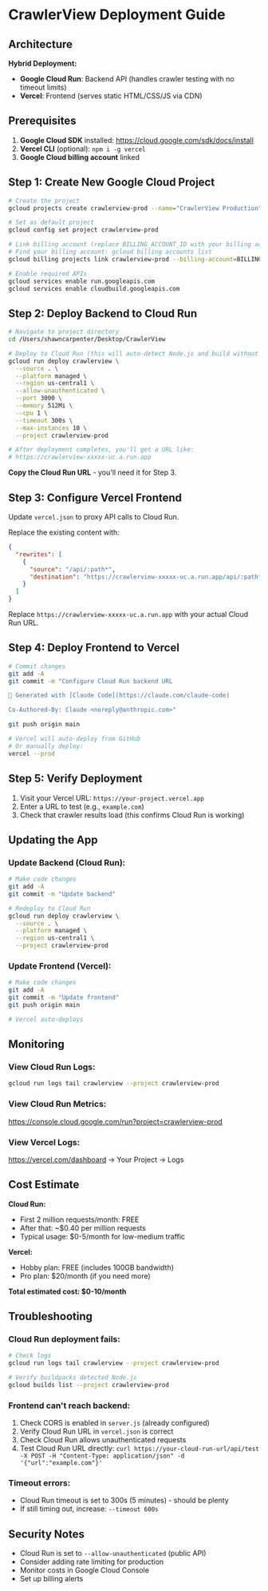# CrawlerView Deployment Guide

## Architecture

**Hybrid Deployment:**
- **Google Cloud Run**: Backend API (handles crawler testing with no timeout limits)
- **Vercel**: Frontend (serves static HTML/CSS/JS via CDN)

## Prerequisites

1. **Google Cloud SDK** installed: https://cloud.google.com/sdk/docs/install
2. **Vercel CLI** (optional): `npm i -g vercel`
3. **Google Cloud billing account** linked

## Step 1: Create New Google Cloud Project

```bash
# Create the project
gcloud projects create crawlerview-prod --name="CrawlerView Production"

# Set as default project
gcloud config set project crawlerview-prod

# Link billing account (replace BILLING_ACCOUNT_ID with your billing account)
# Find your billing account: gcloud billing accounts list
gcloud billing projects link crawlerview-prod --billing-account=BILLING_ACCOUNT_ID

# Enable required APIs
gcloud services enable run.googleapis.com
gcloud services enable cloudbuild.googleapis.com
```

## Step 2: Deploy Backend to Cloud Run

```bash
# Navigate to project directory
cd /Users/shawncarpenter/Desktop/CrawlerView

# Deploy to Cloud Run (this will auto-detect Node.js and build without Dockerfile)
gcloud run deploy crawlerview \
  --source . \
  --platform managed \
  --region us-central1 \
  --allow-unauthenticated \
  --port 3000 \
  --memory 512Mi \
  --cpu 1 \
  --timeout 300s \
  --max-instances 10 \
  --project crawlerview-prod

# After deployment completes, you'll get a URL like:
# https://crawlerview-xxxxx-uc.a.run.app
```

**Copy the Cloud Run URL** - you'll need it for Step 3.

## Step 3: Configure Vercel Frontend

Update `vercel.json` to proxy API calls to Cloud Run.

Replace the existing content with:

```json
{
  "rewrites": [
    {
      "source": "/api/:path*",
      "destination": "https://crawlerview-xxxxx-uc.a.run.app/api/:path*"
    }
  ]
}
```

Replace `https://crawlerview-xxxxx-uc.a.run.app` with your actual Cloud Run URL.

## Step 4: Deploy Frontend to Vercel

```bash
# Commit changes
git add -A
git commit -m "Configure Cloud Run backend URL

🤖 Generated with [Claude Code](https://claude.com/claude-code)

Co-Authored-By: Claude <noreply@anthropic.com>"

git push origin main

# Vercel will auto-deploy from GitHub
# Or manually deploy:
vercel --prod
```

## Step 5: Verify Deployment

1. Visit your Vercel URL: `https://your-project.vercel.app`
2. Enter a URL to test (e.g., `example.com`)
3. Check that crawler results load (this confirms Cloud Run is working)

## Updating the App

### Update Backend (Cloud Run):
```bash
# Make code changes
git add -A
git commit -m "Update backend"

# Redeploy to Cloud Run
gcloud run deploy crawlerview \
  --source . \
  --platform managed \
  --region us-central1 \
  --project crawlerview-prod
```

### Update Frontend (Vercel):
```bash
# Make code changes
git add -A
git commit -m "Update frontend"
git push origin main

# Vercel auto-deploys
```

## Monitoring

### View Cloud Run Logs:
```bash
gcloud run logs tail crawlerview --project crawlerview-prod
```

### View Cloud Run Metrics:
https://console.cloud.google.com/run?project=crawlerview-prod

### View Vercel Logs:
https://vercel.com/dashboard → Your Project → Logs

## Cost Estimate

**Cloud Run:**
- First 2 million requests/month: FREE
- After that: ~$0.40 per million requests
- Typical usage: $0-5/month for low-medium traffic

**Vercel:**
- Hobby plan: FREE (includes 100GB bandwidth)
- Pro plan: $20/month (if you need more)

**Total estimated cost: $0-10/month**

## Troubleshooting

### Cloud Run deployment fails:
```bash
# Check logs
gcloud run logs tail crawlerview --project crawlerview-prod

# Verify buildpacks detected Node.js
gcloud builds list --project crawlerview-prod
```

### Frontend can't reach backend:
1. Check CORS is enabled in `server.js` (already configured)
2. Verify Cloud Run URL in `vercel.json` is correct
3. Check Cloud Run allows unauthenticated requests
4. Test Cloud Run URL directly: `curl https://your-cloud-run-url/api/test -X POST -H "Content-Type: application/json" -d '{"url":"example.com"}'`

### Timeout errors:
- Cloud Run timeout is set to 300s (5 minutes) - should be plenty
- If still timing out, increase: `--timeout 600s`

## Security Notes

- Cloud Run is set to `--allow-unauthenticated` (public API)
- Consider adding rate limiting for production
- Monitor costs in Google Cloud Console
- Set up billing alerts
